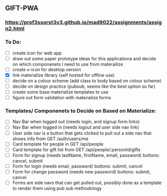 ## GIFT-PWA
### https://prof3ssorst3v3.github.io/mad9022/assignments/assign2.html

### To Do: 
- [ ] create icon for web app
- [ ] draw out some paper prototype ideas for this applicationa and decide on which componenets I need to use from materailize
- [ ] create x-icon for desktop version 
- [x] link materialize library (self hosted for offline use)
- [ ] decide on a colour scheme (add class to body based on colour scheme)
- [ ] decide on design practice (pubsub, seems like the best option so far)
- [ ] create some base materialize templates to use
- [ ] figure out form validation with materialize forms

### Templates/ Componenets to Decide on Based on Materialize:
- [ ] Nav Bar when logged out (needs login, and signup form links)
- [ ] Nav Bar when logged in (needs logout and user side nav link)
- [ ] User side nav is a button that gets clicked to pull out a side nav that shows info from GET /auth/users/me 
- [ ] Card template for people in GET /api/people 
- [ ] Card template for gift list from GET /api/people/:personId/gifts
- [ ] Form for signup (needs lastName, firstName, email, password) buttons: cancel, submit
- [ ] Form for login (needs email, password) buttons: submit, cancel
- [ ] Form for change password (needs new password) buttons: submit, cancel
- [ ] Forms are side navs that can get pulled out, possibly done as a template to render them using pub sub methodology
